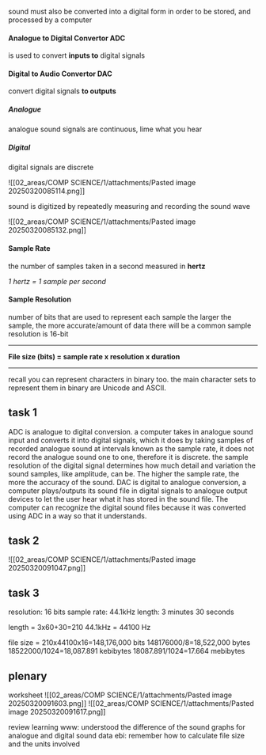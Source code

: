 sound must also be converted into a digital form in order to be stored, and processed by a computer

#### Analogue to Digital Convertor **ADC**
is used to convert **inputs to** digital signals

#### Digital to Audio Convertor **DAC**
convert digital signals **to outputs**



##### Analogue
analogue sound signals are continuous, lime what you hear

##### Digital
digital signals are discrete

![[02_areas/COMP SCIENCE/1/attachments/Pasted image 20250320085114.png]]

sound is digitized by repeatedly measuring and recording the sound wave



![[02_areas/COMP SCIENCE/1/attachments/Pasted image 20250320085132.png]]


#### Sample Rate
the number of samples taken in a second
measured in **hertz**

*1 hertz = 1 sample per second*

#### Sample Resolution
number of bits that are used to represent each sample
the larger the sample, the more accurate/amount of data there will be
a common sample resolution is 16-bit


---
**File size (bits) = sample rate x resolution x duration**

---

recall
you can represent characters in binary too. the main character sets to represent them in binary are Unicode and ASCII. 



## task 1
ADC is analogue to digital conversion. a computer takes in analogue sound input and converts it into digital signals, which it does by taking samples of recorded analogue sound at intervals known as the sample rate, it does not record the analogue sound one to one, therefore it is discrete. the sample resolution of the digital signal determines how much detail and variation the sound samples, like amplitude, can be. The higher the sample rate, the more the accuracy of the sound.
DAC is digital to analogue conversion, a computer plays/outputs its sound file in digital signals to analogue output devices to let the user hear what it has stored in the sound file. The computer can recognize the digital sound files because it was converted using ADC in a way so that it understands.


## task 2

![[02_areas/COMP SCIENCE/1/attachments/Pasted image 20250320091047.png]]
## task 3
resolution: 16 bits
sample rate: 44.1kHz
length: 3 minutes 30 seconds

length = 3x60+30=210 
44.1kHz = 44100 Hz

file size = 210x44100x16=148,176,000 bits
148176000/8=18,522,000 bytes
18522000/1024=18,087.891 kebibytes
18087.891/1024=17.664 mebibytes



## plenary
worksheet
![[02_areas/COMP SCIENCE/1/attachments/Pasted image 20250320091603.png]]
![[02_areas/COMP SCIENCE/1/attachments/Pasted image 20250320091617.png]]



review learning
www: understood the difference of the sound graphs for analogue and digital sound data
ebi: remember how to calculate file size and the units involved
